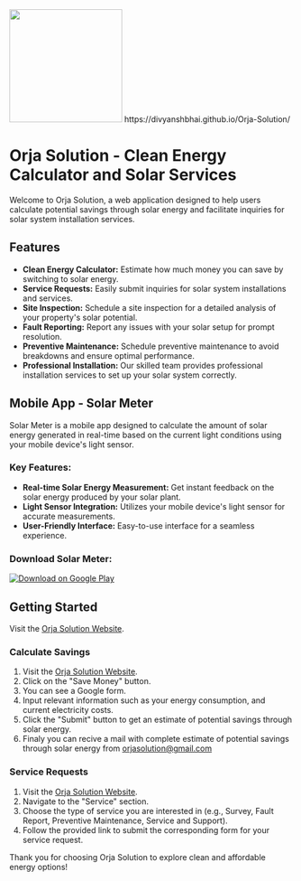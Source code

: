 <img src="https://divyanshbhai.github.io/Orja-Solution/orjalogo.png" width="200px">
https://divyanshbhai.github.io/Orja-Solution/

# Orja Solution - Clean Energy Calculator and Solar Services

Welcome to Orja Solution, a web application designed to help users calculate potential savings through solar energy and facilitate inquiries for solar system installation services.

## Features

- **Clean Energy Calculator:** Estimate how much money you can save by switching to solar energy.
- **Service Requests:** Easily submit inquiries for solar system installations and services.
- **Site Inspection:** Schedule a site inspection for a detailed analysis of your property's solar potential.
- **Fault Reporting:** Report any issues with your solar setup for prompt resolution.
- **Preventive Maintenance:** Schedule preventive maintenance to avoid breakdowns and ensure optimal performance.
- **Professional Installation:** Our skilled team provides professional installation services to set up your solar system correctly.

## Mobile App - Solar Meter

Solar Meter is a mobile app designed to calculate the amount of solar energy generated in real-time based on the current light conditions using your mobile device's light sensor.

### Key Features:

- **Real-time Solar Energy Measurement:** Get instant feedback on the solar energy produced by your solar plant.
- **Light Sensor Integration:** Utilizes your mobile device's light sensor for accurate measurements.
- **User-Friendly Interface:** Easy-to-use interface for a seamless experience.

### Download Solar Meter:

[![Download on Google Play](https://gaanap.com/assets/images/googlestore.png)](https://play.google.com/store/apps/details?id=solarradiationmeter.orjasolution.app)


## Getting Started
Visit the [Orja Solution Website](https://divyanshbhai.github.io/Orja-Solution/).

### Calculate Savings

1. Visit the [Orja Solution Website](https://divyanshbhai.github.io/Orja-Solution/).
2. Click on the "Save Money" button.
3. You can see a Google form.
4. Input relevant information such as your energy consumption, and current electricity costs.
5. Click the "Submit" button to get an estimate of potential savings through solar energy.
6. Finaly you can recive a mail with complete estimate of potential savings through solar energy from orjasolution@gmail.com

### Service Requests

1. Visit the [Orja Solution Website](https://divyanshbhai.github.io/Orja-Solution/).
2. Navigate to the "Service" section.
3. Choose the type of service you are interested in (e.g., Survey, Fault Report, Preventive Maintenance, Service and Support).
4. Follow the provided link to submit the corresponding form for your service request.

Thank you for choosing Orja Solution to explore clean and affordable energy options!
